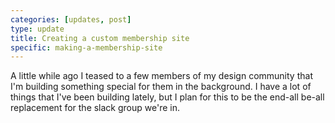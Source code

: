 ```yaml
---
categories: [updates, post]
type: update
title: Creating a custom membership site
specific: making-a-membership-site
---
```

A little while ago I teased to a few members of my design community that I'm building something special for them in the background. I have a lot of things that I've been building lately, but I plan for this to be the end-all be-all replacement for the slack group we're in.
